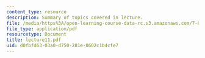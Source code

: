 ```yaml
---
content_type: resource
description: Summary of topics covered in lecture.
file: /media/https%3A/open-learning-course-data-rc.s3.amazonaws.com/7-03-genetics-fall-2004/d0fbfd6303a0d750281e8602c1b4cfe7_lecture11.pdf
file_type: application/pdf
resourcetype: Document
title: lecture11.pdf
uid: d0fbfd63-03a0-d750-281e-8602c1b4cfe7
---
```

